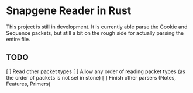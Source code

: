 # Snapgene Reader in Rust

This project is still in development. It is currently able parse the Cookie and Sequence packets, but still a bit on the rough side for actually parsing the entire file. 

## TODO

[ ] Read other packet types
[ ] Allow any order of reading packet types (as the order of packets is not set in stone)
[ ] Finish other parsers (Notes, Features, Primers)
